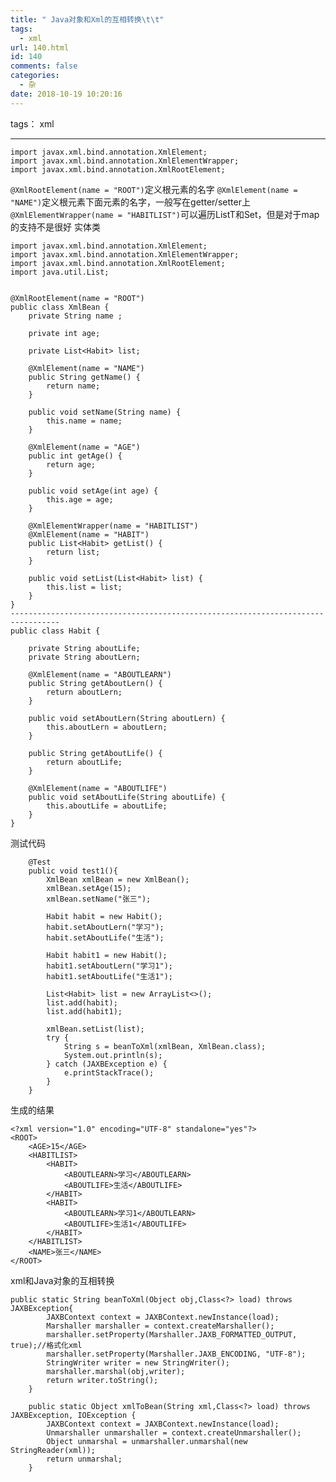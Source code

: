 ```yaml
---
title: " Java对象和Xml的互相转换\t\t"
tags:
  - xml
url: 140.html
id: 140
comments: false
categories:
  - 杂
date: 2018-10-19 10:20:16
---
```


tags： xml

* * *

    import javax.xml.bind.annotation.XmlElement;
    import javax.xml.bind.annotation.XmlElementWrapper;
    import javax.xml.bind.annotation.XmlRootElement;
    

`@XmlRootElement(name = "ROOT")`定义根元素的名字 `@XmlElement(name = "NAME")`定义根元素下面元素的名字，一般写在getter/setter上 `@XmlElementWrapper(name = "HABITLIST")`可以遍历ListT和Set，但是对于map的支持不是很好 实体类

    import javax.xml.bind.annotation.XmlElement;
    import javax.xml.bind.annotation.XmlElementWrapper;
    import javax.xml.bind.annotation.XmlRootElement;
    import java.util.List;
    
    
    @XmlRootElement(name = "ROOT")
    public class XmlBean {
        private String name ;
    
        private int age;
    
        private List<Habit> list;
    
        @XmlElement(name = "NAME")
        public String getName() {
            return name;
        }
    
        public void setName(String name) {
            this.name = name;
        }
    
        @XmlElement(name = "AGE")
        public int getAge() {
            return age;
        }
    
        public void setAge(int age) {
            this.age = age;
        }
    
        @XmlElementWrapper(name = "HABITLIST")
        @XmlElement(name = "HABIT")
        public List<Habit> getList() {
            return list;
        }
    
        public void setList(List<Habit> list) {
            this.list = list;
        }
    }
    ---------------------------------------------------------------------------------
    public class Habit {
    
        private String aboutLife;
        private String aboutLern;
    
        @XmlElement(name = "ABOUTLEARN")
        public String getAboutLern() {
            return aboutLern;
        }
    
        public void setAboutLern(String aboutLern) {
            this.aboutLern = aboutLern;
        }
    
        public String getAboutLife() {
            return aboutLife;
        }
    
        @XmlElement(name = "ABOUTLIFE")
        public void setAboutLife(String aboutLife) {
            this.aboutLife = aboutLife;
        }
    }
    

测试代码

        @Test
        public void test1(){
            XmlBean xmlBean = new XmlBean();
            xmlBean.setAge(15);
            xmlBean.setName("张三");
    
            Habit habit = new Habit();
            habit.setAboutLern("学习");
            habit.setAboutLife("生活");
    
            Habit habit1 = new Habit();
            habit1.setAboutLern("学习1");
            habit1.setAboutLife("生活1");
    
            List<Habit> list = new ArrayList<>();
            list.add(habit);
            list.add(habit1);
    
            xmlBean.setList(list);
            try {
                String s = beanToXml(xmlBean, XmlBean.class);
                System.out.println(s);
            } catch (JAXBException e) {
                e.printStackTrace();
            }
        }
    

生成的结果

    <?xml version="1.0" encoding="UTF-8" standalone="yes"?>
    <ROOT>
        <AGE>15</AGE>
        <HABITLIST>
            <HABIT>
                <ABOUTLEARN>学习</ABOUTLEARN>
                <ABOUTLIFE>生活</ABOUTLIFE>
            </HABIT>
            <HABIT>
                <ABOUTLEARN>学习1</ABOUTLEARN>
                <ABOUTLIFE>生活1</ABOUTLIFE>
            </HABIT>
        </HABITLIST>
        <NAME>张三</NAME>
    </ROOT>
    

xml和Java对象的互相转换

    public static String beanToXml(Object obj,Class<?> load) throws JAXBException{
            JAXBContext context = JAXBContext.newInstance(load);
            Marshaller marshaller = context.createMarshaller();
            marshaller.setProperty(Marshaller.JAXB_FORMATTED_OUTPUT, true);//格式化xml
            marshaller.setProperty(Marshaller.JAXB_ENCODING, "UTF-8");
            StringWriter writer = new StringWriter();
            marshaller.marshal(obj,writer);
            return writer.toString();
        }
    
        public static Object xmlToBean(String xml,Class<?> load) throws JAXBException, IOException {
            JAXBContext context = JAXBContext.newInstance(load);
            Unmarshaller unmarshaller = context.createUnmarshaller();
            Object unmarshal = unmarshaller.unmarshal(new StringReader(xml));
            return unmarshal;
        }